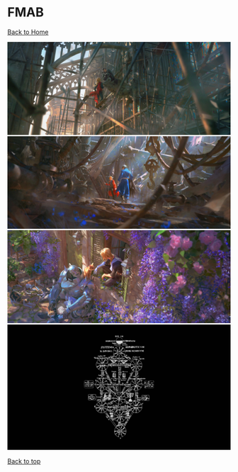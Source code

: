 # FMAB

[Back to Home](https://github.com/RickyFoots/Wallpapers/tree/main)

</h1>

<img src="https://github.com/RickyFoots/Wallpapers/blob/main/Collection/Anime%20%26%20Manga/FMAB/20231212_171603.jpg">

<img src="https://github.com/RickyFoots/Wallpapers/blob/main/Collection/Anime%20%26%20Manga/FMAB/20231212_171606.jpg">

<img src="https://github.com/RickyFoots/Wallpapers/blob/main/Collection/Anime%20%26%20Manga/FMAB/20231212_171609.jpg">

<img src="https://github.com/RickyFoots/Wallpapers/blob/main/Collection/Anime%20%26%20Manga/FMAB/55d1bbe2dc9c5bcbb4faa52bce7dbaa8.jpg">

[Back to top](#Top)